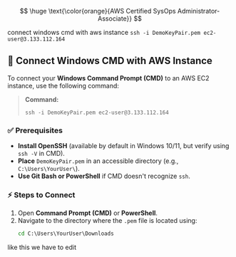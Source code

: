 $$
\huge \text{\color{orange}{AWS Certified SysOps Administrator-Associate}}
$$

connect windows cmd with aws instance
`ssh -i DemoKeyPair.pem ec2-user@3.133.112.164`


## 🔗 Connect Windows CMD with AWS Instance

To connect your **Windows Command Prompt (CMD)** to an AWS EC2 instance, use the following command:

> **Command:**
> ```
> ssh -i DemoKeyPair.pem ec2-user@3.133.112.164
> ```

### ✅ **Prerequisites**
- **Install OpenSSH** (available by default in Windows 10/11, but verify using `ssh -V` in CMD).
- **Place** `DemoKeyPair.pem` in an accessible directory (e.g., `C:\Users\YourUser\`).
- **Use Git Bash or PowerShell** if CMD doesn't recognize `ssh`.

### ⚡ **Steps to Connect**
1. Open **Command Prompt (CMD)** or **PowerShell**.
2. Navigate to the directory where the `.pem` file is located using:
   ```cmd
   cd C:\Users\YourUser\Downloads
like this we have to edit





